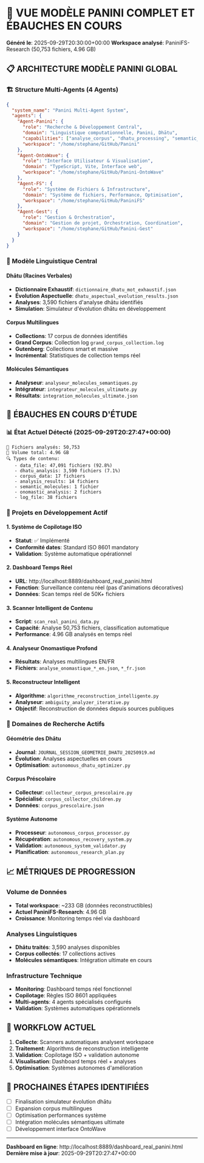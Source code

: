 # 🧠 VUE MODÈLE PANINI COMPLET ET ÉBAUCHES EN COURS

**Généré le**: 2025-09-29T20:30:00+00:00
**Workspace analysé**: PaniniFS-Research (50,753 fichiers, 4.96 GB)

## 📋 ARCHITECTURE MODÈLE PANINI GLOBAL

### 🏗️ Structure Multi-Agents (4 Agents)

```json
{
  "system_name": "Panini Multi-Agent System",
  "agents": {
    "Agent-Panini": {
      "role": "Recherche & Développement Central",
      "domain": "Linguistique computationnelle, Panini, Dhātu",
      "capabilities": ["analyse_corpus", "dhatu_processing", "semantic_analysis"],
      "workspace": "/home/stephane/GitHub/Panini"
    },
    "Agent-OntoWave": {
      "role": "Interface Utilisateur & Visualisation", 
      "domain": "TypeScript, Vite, Interface web",
      "workspace": "/home/stephane/GitHub/Panini-OntoWave"
    },
    "Agent-FS": {
      "role": "Système de Fichiers & Infrastructure",
      "domain": "Système de fichiers, Performance, Optimisation",
      "workspace": "/home/stephane/GitHub/PaniniFS"
    },
    "Agent-Gest": {
      "role": "Gestion & Orchestration", 
      "domain": "Gestion de projet, Orchestration, Coordination",
      "workspace": "/home/stephane/GitHub/Panini-Gest"
    }
  }
}
```

### 🎯 Modèle Linguistique Central

#### Dhātu (Racines Verbales)
- **Dictionnaire Exhaustif**: `dictionnaire_dhatu_mot_exhaustif.json`
- **Évolution Aspectuelle**: `dhatu_aspectual_evolution_results.json` 
- **Analyses**: 3,590 fichiers d'analyse dhātu identifiés
- **Simulation**: Simulateur d'évolution dhātu en développement

#### Corpus Multilingues
- **Collections**: 17 corpus de données identifiés
- **Grand Corpus**: Collection log `grand_corpus_collection.log`
- **Gutenberg**: Collections smart et massive
- **Incrémental**: Statistiques de collection temps réel

#### Molécules Sémantiques
- **Analyseur**: `analyseur_molecules_semantiques.py`
- **Intégrateur**: `integrateur_molecules_ultimate.py`
- **Résultats**: `integration_molecules_ultimate.json`

## 🔬 ÉBAUCHES EN COURS D'ÉTUDE

### 📊 État Actuel Détecté (2025-09-29T20:27:47+00:00)

```
📁 Fichiers analysés: 50,753
💾 Volume total: 4.96 GB
🔍 Types de contenu:
   - data_file: 47,091 fichiers (92.8%)
   - dhatu_analysis: 3,590 fichiers (7.1%)
   - corpus_data: 17 fichiers
   - analysis_results: 14 fichiers
   - semantic_molecules: 1 fichier
   - onomastic_analysis: 2 fichiers
   - log_file: 38 fichiers
```

### 🚧 Projets en Développement Actif

#### 1. Système de Copilotage ISO
- **Statut**: ✅ Implémenté
- **Conformité dates**: Standard ISO 8601 mandatory
- **Validation**: Système automatique opérationnel

#### 2. Dashboard Temps Réel
- **URL**: http://localhost:8889/dashboard_real_panini.html
- **Fonction**: Surveillance contenu réel (pas d'animations décoratives)
- **Données**: Scan temps réel de 50K+ fichiers

#### 3. Scanner Intelligent de Contenu
- **Script**: `scan_real_panini_data.py`
- **Capacité**: Analyse 50,753 fichiers, classification automatique
- **Performance**: 4.96 GB analysés en temps réel

#### 4. Analyseur Onomastique Profond
- **Résultats**: Analyses multilingues EN/FR
- **Fichiers**: `analyse_onomastique_*_en.json`, `*_fr.json`

#### 5. Reconstructeur Intelligent
- **Algorithme**: `algorithme_reconstruction_intelligente.py`
- **Analyseur**: `ambiguity_analyzer_iterative.py`
- **Objectif**: Reconstruction de données depuis sources publiques

### 🎯 Domaines de Recherche Actifs

#### Géométrie des Dhātu
- **Journal**: `JOURNAL_SESSION_GEOMETRIE_DHATU_20250919.md`
- **Évolution**: Analyses aspectuelles en cours
- **Optimisation**: `autonomous_dhatu_optimizer.py`

#### Corpus Préscolaire
- **Collecteur**: `collecteur_corpus_prescolaire.py`
- **Spécialisé**: `corpus_collector_children.py`
- **Données**: `corpus_prescolaire.json`

#### Système Autonome
- **Processeur**: `autonomous_corpus_processor.py`
- **Récupération**: `autonomous_recovery_system.py`
- **Validation**: `autonomous_system_validator.py`
- **Planification**: `autonomous_research_plan.py`

## 📈 MÉTRIQUES DE PROGRESSION

### Volume de Données
- **Total workspace**: ~233 GB (données reconstructibles)
- **Actuel PaniniFS-Research**: 4.96 GB
- **Croissance**: Monitoring temps réel via dashboard

### Analyses Linguistiques
- **Dhātu traités**: 3,590 analyses disponibles
- **Corpus collectés**: 17 collections actives
- **Molécules sémantiques**: Intégration ultimate en cours

### Infrastructure Technique
- **Monitoring**: Dashboard temps réel fonctionnel
- **Copilotage**: Règles ISO 8601 appliquées
- **Multi-agents**: 4 agents spécialisés configurés
- **Validation**: Systèmes automatiques opérationnels

## 🔄 WORKFLOW ACTUEL

1. **Collecte**: Scanners automatiques analysent workspace
2. **Traitement**: Algorithms de reconstruction intelligente
3. **Validation**: Copilotage ISO + validation autonome
4. **Visualisation**: Dashboard temps réel + analyses
5. **Optimisation**: Systèmes autonomes d'amélioration

## 🎯 PROCHAINES ÉTAPES IDENTIFIÉES

- [ ] Finalisation simulateur évolution dhātu
- [ ] Expansion corpus multilingues
- [ ] Optimisation performances système
- [ ] Intégration molécules sémantiques ultimate
- [ ] Développement interface OntoWave

---

**Dashboard en ligne**: http://localhost:8889/dashboard_real_panini.html
**Dernière mise à jour**: 2025-09-29T20:27:47+00:00